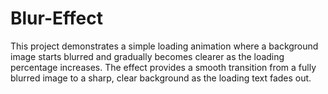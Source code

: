 # Blur-Effect
This project demonstrates a simple loading animation where a background image starts blurred and gradually becomes clearer as the loading percentage increases. The effect provides a smooth transition from a fully blurred image to a sharp, clear background as the loading text fades out.

